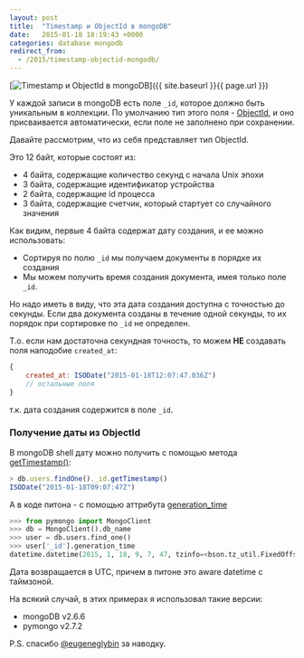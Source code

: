 ```yaml
---
layout: post
title:  "Timestamp и ObjectId в mongoDB"
date:   2015-01-18 18:19:43 +0000
categories: database mongodb
redirect_from:
  - /2015/timestamp-objectid-mongodb/
---
```


[![Timestamp и ObjectId в mongoDB](https://img-fotki.yandex.ru/get/17859/85893628.c67/0_16f717_c4a5da7b_orig.png "Timestamp и ObjectId в mongoDB")]({{ site.baseurl }}{{ page.url }})

У каждой записи в mongoDB есть поле `_id`, которое должно быть уникальным в коллекции.
По умолчанию тип этого поля - [ObjectId](http://docs.mongodb.org/manual/reference/object-id/), и оно присваивается автоматически, если поле не заполнено при сохранении.

Давайте рассмотрим, что из себя представляет тип ObjectId.

<!--more-->

Это 12 байт, которые состоят из:

- 4 байта, содержащие количество секунд с начала Unix эпохи
- 3 байта, содержащие идентификатор устройства
- 2 байта, содержащие id процесса
- 3 байта, содержащие счетчик, который стартует со случайного значения

Как видим, первые 4 байта содержат дату создания, и ее можно использовать:

- Сортируя по полю `_id` мы получаем документы в порядке их создания
- Мы можем получить время создания документа, имея только поле `_id`.

Но надо иметь в виду, что эта дата создания доступна с точностью до секунды. Если два документа созданы в течение одной секунды, то их порядок при сортировке по `_id` не определен.

Т.о. если нам достаточна секундная точность, то можем **НЕ** создавать поля наподобие `created_at`:

```javascript
{
    created_at: ISODate("2015-01-18T12:07:47.036Z")
    // остальные поля
}
```

т.к. дата создания содержится в поле `_id`.

### Получение даты из ObjectId

В mongoDB shell дату можно получить с помощью метода [getTimestamp()](http://docs.mongodb.org/manual/reference/method/ObjectId.getTimestamp/#ObjectId.getTimestamp):

```javascript
> db.users.findOne()._id.getTimestamp()
ISODate("2015-01-18T09:07:47Z")
```

А в коде питона - с помощью аттрибута [generation_time](http://api.mongodb.org/python/current/api/bson/objectid.html?highlight=generation_time#bson.objectid.ObjectId.generation_time)

```python
>>> from pymongo import MongoClient
>>> db = MongoClient().db_name
>>> user = db.users.find_one()
>>> user['_id'].generation_time
datetime.datetime(2015, 1, 18, 9, 7, 47, tzinfo=<bson.tz_util.FixedOffset object at 0x10e758d50>)
```

Дата возвращается в UTC, причем в питоне это aware datetime c таймзоной.

На всякий случай, в этих примерах я использовал такие версии:

- mongoDB v2.6.6
- pymongo v2.7.2

P.S. спасибо [@eugeneglybin](https://twitter.com/eugeneglybin) за наводку.
